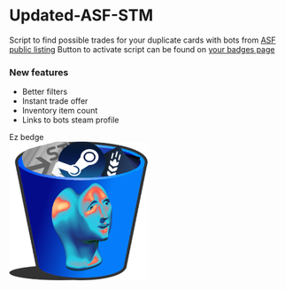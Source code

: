 # Updated-ASF-STM
Script to find possible trades for your duplicate cards with bots from [ASF public listing](https://asf.justarchi.net/STM)
Button to activate script can be found on [your badges page](https://steamcommunity.com/my/badges/)

### New features
 - Better filters
 - Instant trade offer
 - Inventory item count
 - Links to bots steam profile

Ez bedge<br>
<img src="https://raw.githubusercontent.com/iBreakEverything/ASF-STM/beta/asf-stm.png" alt="bedge" width="250" height="250">
